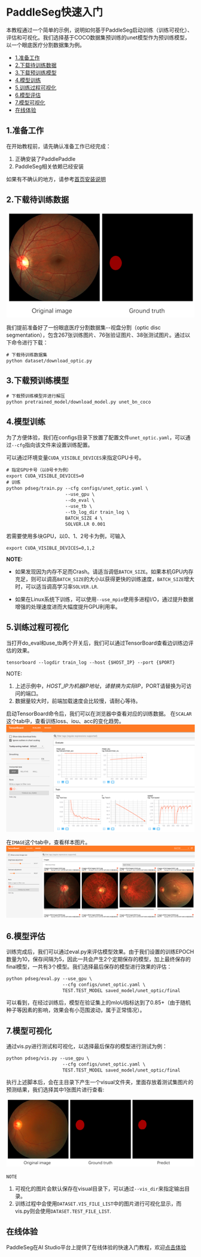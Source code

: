 # PaddleSeg快速入门

本教程通过一个简单的示例，说明如何基于PaddleSeg启动训练（训练可视化）、评估和可视化。我们选择基于COCO数据集预训练的unet模型作为预训练模型，以一个眼底医疗分割数据集为例。

- [1.准备工作](#1准备工作)
- [2.下载待训练数据](#2下载待训练数据)
- [3.下载预训练模型](#3下载预训练模型) 
- [4.模型训练](#4模型训练)
- [5.训练过程可视化](#5训练过程可视化)
- [6.模型评估](#6模型评估)
- [7.模型可视化](#7模型可视化)
- [在线体验](#在线体验)


## 1.准备工作
在开始教程前，请先确认准备工作已经完成：
1. 正确安装了PaddlePaddle
2. PaddleSeg相关依赖已经安装

如果有不确认的地方，请参考[首页安装说明](../README.md#安装)

## 2.下载待训练数据

![](../turtorial/imgs/optic.png)

我们提前准备好了一份眼底医疗分割数据集--视盘分割（optic disc segmentation），包含267张训练图片、76张验证图片、38张测试图片。通过以下命令进行下载：

```shell
# 下载待训练数据集
python dataset/download_optic.py
```

## 3.下载预训练模型
```shell
# 下载预训练模型并进行解压
python pretrained_model/download_model.py unet_bn_coco
```

## 4.模型训练

为了方便体验，我们在configs目录下放置了配置文件`unet_optic.yaml`，可以通过`--cfg`指向该文件来设置训练配置。

可以通过环境变量`CUDA_VISIBLE_DEVICES`来指定GPU卡号。

```
# 指定GPU卡号（以0号卡为例）
export CUDA_VISIBLE_DEVICES=0
# 训练
python pdseg/train.py --cfg configs/unet_optic.yaml \
                      --use_gpu \
                      --do_eval \
                      --use_tb \
                      --tb_log_dir train_log \
                      BATCH_SIZE 4 \
                      SOLVER.LR 0.001
```
若需要使用多块GPU，以0、1、2号卡为例，可输入
```
export CUDA_VISIBLE_DEVICES=0,1,2
```


**NOTE:**

* 如果发现因为内存不足而Crash。请适当调低`BATCH_SIZE`。如果本机GPU内存充足，则可以调高`BATCH_SIZE`的大小以获得更快的训练速度，`BATCH_SIZE`增大时，可以适当调高学习率`SOLVER.LR`.

* 如果在Linux系统下训练，可以使用`--use_mpio`使用多进程I/O，通过提升数据增强的处理速度进而大幅度提升GPU利用率。


## 5.训练过程可视化

当打开do_eval和use_tb两个开关后，我们可以通过TensorBoard查看边训练边评估的效果。

```shell
tensorboard --logdir train_log --host {$HOST_IP} --port {$PORT}
```

NOTE:
1. 上述示例中，$HOST\_IP为机器IP地址，请替换为实际IP，$PORT请替换为可访问的端口。
2. 数据量较大时，前端加载速度会比较慢，请耐心等待。

启动TensorBoard命令后，我们可以在浏览器中查看对应的训练数据。
在`SCALAR`这个tab中，查看训练loss、iou、acc的变化趋势。
![](./imgs/tensorboard_scalar.JPG)

在`IMAGE`这个tab中，查看样本图片。
![](./imgs/tensorboard_image.JPG)

## 6.模型评估
训练完成后，我们可以通过eval.py来评估模型效果。由于我们设置的训练EPOCH数量为10，保存间隔为5，因此一共会产生2个定期保存的模型，加上最终保存的final模型，一共有3个模型。我们选择最后保存的模型进行效果的评估：

```shell
python pdseg/eval.py --use_gpu \
                     --cfg configs/unet_optic.yaml \
                     TEST.TEST_MODEL saved_model/unet_optic/final
```

可以看到，在经过训练后，模型在验证集上的mIoU指标达到了0.85+（由于随机种子等因素的影响，效果会有小范围波动，属于正常情况）。

## 7.模型可视化
通过vis.py进行测试和可视化，以选择最后保存的模型进行测试为例：
```shell
python pdseg/vis.py --use_gpu \
                     --cfg configs/unet_optic.yaml \
                     TEST.TEST_MODEL saved_model/unet_optic/final
```
执行上述脚本后，会在主目录下产生一个visual文件夹，里面存放着测试集图片的预测结果，我们选择其中1张图片进行查看:

![](./imgs/usage_vis_demo.jpg)

`NOTE`
1. 可视化的图片会默认保存在visual目录下，可以通过`--vis_dir`来指定输出目录。
2. 训练过程中会使用`DATASET.VIS_FILE_LIST`中的图片进行可视化显示，而vis.py则会使用`DATASET.TEST_FILE_LIST`.

## 在线体验

PaddleSeg在AI Studio平台上提供了在线体验的快速入门教程，欢迎[点击体验](https://aistudio.baidu.com/aistudio/projectdetail/100798)
